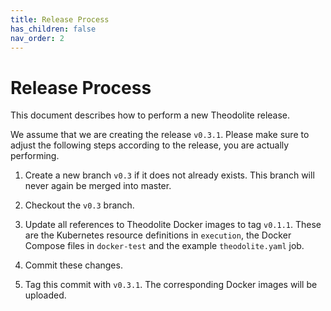 ```yaml
---
title: Release Process
has_children: false
nav_order: 2
---
```


# Release Process

This document describes how to perform a new Theodolite release.

We assume that we are creating the release `v0.3.1`. Please make sure to adjust
the following steps according to the release, you are actually performing.

1. Create a new branch `v0.3` if it does not already exists. This branch will never
again be merged into master.

2. Checkout the `v0.3` branch.

3. Update all references to Theodolite Docker images to tag `v0.1.1`. These are the Kubernetes resource definitions in
`execution`, the Docker Compose files in `docker-test` and the example `theodolite.yaml` job.

4. Commit these changes.

5. Tag this commit with `v0.3.1`. The corresponding Docker images will be uploaded.
